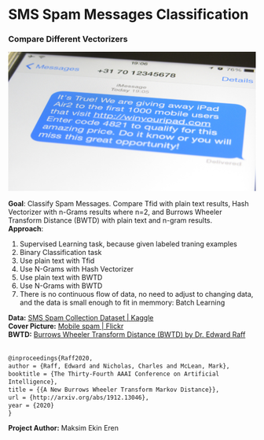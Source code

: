 # SMS Spam Messages Classification 
### Compare Different Vectorizers

![](cover/spam.jpg)

**Goal**: Classify Spam Messages. Compare Tfid with plain text results, Hash Vectorizer with n-Grams results where n=2, and Burrows Wheeler Transform Distance (BWTD) with plain text and n-gram results.<br>
**Approach**:
<ol>
    <li>Supervised Learning task, because given labeled traning examples</li>
    <li>Binary Classification task</li>
    <li>Use plain text with Tfid</li>
    <li>Use N-Grams with Hash Vectorizer</li>
    <li>Use plain text with BWTD</li>
    <li>Use N-Grams with BWTD</li>
    <li>There is no continuous flow of data, no need to adjust to changing data, and the data is small enough to fit in memmory: Batch Learning</li>
</ol>

**Data:** [SMS Spam Collection Dataset | Kaggle](https://www.kaggle.com/uciml/sms-spam-collection-dataset)<br>
**Cover Picture:** [Mobile spam | Flickr](https://www.flickr.com/photos/christiaancolen/20796966373)<br>
**BWTD:** [Burrows Wheeler Transform Distance (BWTD) by Dr. Edward Raff](https://github.com/EdwardRaff/pyBWMD)<br><br>
```
@inproceedings{Raff2020,
author = {Raff, Edward and Nicholas, Charles and McLean, Mark},
booktitle = {The Thirty-Fourth AAAI Conference on Artificial Intelligence},
title = {{A New Burrows Wheeler Transform Markov Distance}},
url = {http://arxiv.org/abs/1912.13046},
year = {2020}
}
```
**Project Author:** Maksim Ekin Eren
